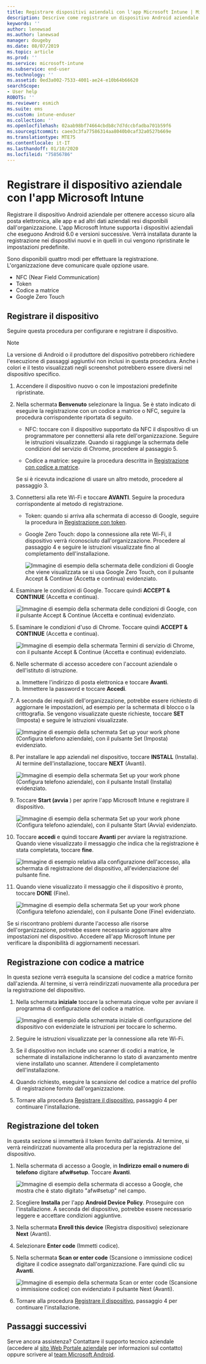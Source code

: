 ```yaml
---
title: Registrare dispositivi aziendali con l'app Microsoft Intune | Microsoft Docs
description: Descrive come registrare un dispositivo Android aziendale in Intune
keywords: ''
author: lenewsad
ms.author: lanewsad
manager: dougeby
ms.date: 08/07/2019
ms.topic: article
ms.prod: ''
ms.service: microsoft-intune
ms.subservice: end-user
ms.technology: ''
ms.assetid: 0ed3a002-7533-4001-ae24-e10b64b66620
searchScope:
- User help
ROBOTS: ''
ms.reviewer: esmich
ms.suite: ems
ms.custom: intune-enduser
ms.collection: ''
ms.openlocfilehash: 02aab98bf74664cbdb8c7d7dccbfadba701b59f6
ms.sourcegitcommit: caee3c3fa77586314aa8040b0caf32a0527b669e
ms.translationtype: MTE75
ms.contentlocale: it-IT
ms.lasthandoff: 01/10/2020
ms.locfileid: "75856786"
---
```

# <a name="enroll-your-corporate-device-with-the-microsoft-intune-app"></a>Registrare il dispositivo aziendale con l'app Microsoft Intune

Registrare il dispositivo Android aziendale per ottenere accesso sicuro alla posta elettronica, alle app e ad altri dati aziendali resi disponibili dall'organizzazione. L'app Microsoft Intune supporta i dispositivi aziendali che eseguono Android 6.0 e versioni successive. Verrà installata durante la registrazione nei dispositivi nuovi e in quelli in cui vengono ripristinate le impostazioni predefinite. 

Sono disponibili quattro modi per effettuare la registrazione. L'organizzazione deve comunicare quale opzione usare.
 
* NFC (Near Field Communication)  
* Token  
* Codice a matrice   
* Google Zero Touch  

## <a name="enroll-device"></a>Registrare il dispositivo 
Seguire questa procedura per configurare e registrare il dispositivo.  

> [!NOTE]
> La versione di Android o il produttore del dispositivo potrebbero richiedere l'esecuzione di passaggi aggiuntivi non inclusi in questa procedura. Anche i colori e il testo visualizzati negli screenshot potrebbero essere diversi nel dispositivo specifico.  

1. Accendere il dispositivo nuovo o con le impostazioni predefinite ripristinate.  
2. Nella schermata **Benvenuto** selezionare la lingua.   Se è stato indicato di eseguire la registrazione con un codice a matrice o NFC, seguire la procedura corrispondente riportata di seguito.  
     * NFC: toccare con il dispositivo supportato da NFC il dispositivo di un programmatore per connettersi alla rete dell'organizzazione. Seguire le istruzioni visualizzate. Quando si raggiunge la schermata delle condizioni del servizio di Chrome, procedere al passaggio 5.  

     * Codice a matrice: seguire la procedura descritta in [Registrazione con codice a matrice](#qr-code-enrollment).  

     Se si è ricevuta indicazione di usare un altro metodo, procedere al passaggio 3.    

3. Connettersi alla rete Wi-Fi e toccare **AVANTI**. Seguire la procedura corrispondente al metodo di registrazione. 

    * Token: quando si arriva alla schermata di accesso di Google, seguire la procedura in [Registrazione con token](#token-enrollment).  
    * Google Zero Touch: dopo la connessione alla rete Wi-Fi, il dispositivo verrà riconosciuto dall'organizzazione. Procedere al passaggio 4 e seguire le istruzioni visualizzate fino al completamento dell'installazione.    
 
       ![Immagine di esempio della schermata delle condizioni di Google che viene visualizzata se si usa Google Zero Touch, con il pulsante Accept & Continue (Accetta e continua) evidenziato.](./media/google-zero-touch-intune-app-01.png)   
   
4. Esaminare le condizioni di Google. Toccare quindi **ACCEPT & CONTINUE** (Accetta e continua).  

      ![Immagine di esempio della schermata delle condizioni di Google, con il pulsante Accept & Continue (Accetta e continua) evidenziato.](./media/fully-managed-intune-app-04.png)   

6. Esaminare le condizioni d'uso di Chrome. Toccare quindi **ACCEPT & CONTINUE** (Accetta e continua).  

   ![Immagine di esempio della schermata Termini di servizio di Chrome, con il pulsante Accept & Continue (Accetta e continua) evidenziato.](./media/fully-managed-intune-app-06.png)   

7. Nelle schermate di accesso accedere con l'account aziendale o dell'istituto di istruzione.   

    a. Immettere l'indirizzo di posta elettronica e toccare **Avanti**.      
    b. Immettere la password e toccare **Accedi**.  

8. A seconda dei requisiti dell'organizzazione, potrebbe essere richiesto di aggiornare le impostazioni, ad esempio per la schermata di blocco o la crittografia. Se vengono visualizzate queste richieste, toccare **SET** (Imposta) e seguire le istruzioni visualizzate.  

   ![Immagine di esempio della schermata Set up your work phone (Configura telefono aziendale), con il pulsante Set (Imposta) evidenziato.](./media/fully-managed-intune-app-10.png)   

9. Per installare le app aziendali nel dispositivo, toccare **INSTALL** (Installa). Al termine dell'installazione, toccare **NEXT** (Avanti).  

   ![Immagine di esempio della schermata Set up your work phone (Configura telefono aziendale), con il pulsante Install (Installa) evidenziato.](./media/fully-managed-intune-app-11.png)   

10. Toccare **Start (avvia** ) per aprire l'app Microsoft Intune e registrare il dispositivo. 

    ![Immagine di esempio della schermata Set up your work phone (Configura telefono aziendale), con il pulsante Start (Avvia) evidenziato.](./media/fully-managed-intune-app-17.png)   

11. Toccare **accedi** e quindi toccare **Avanti** per avviare la registrazione. Quando viene visualizzato il messaggio che indica che la registrazione è stata completata, toccare **fine**.  

    ![Immagine di esempio relativa alla configurazione dell'accesso, alla schermata di registrazione del dispositivo, all'evidenziazione del pulsante fine.](./media/fully-managed-intune-app-19.png)   

10. Quando viene visualizzato il messaggio che il dispositivo è pronto, toccare **DONE** (Fine).  

    ![Immagine di esempio della schermata Set up your work phone (Configura telefono aziendale), con il pulsante Done (Fine) evidenziato.](./media/fully-managed-intune-app-18.png)   

Se si riscontrano problemi durante l'accesso alle risorse dell'organizzazione, potrebbe essere necessario aggiornare altre impostazioni nel dispositivo. Accedere all'app Microsoft Intune per verificare la disponibilità di aggiornamenti necessari.   


## <a name="qr-code-enrollment"></a>Registrazione con codice a matrice  
In questa sezione verrà eseguita la scansione del codice a matrice fornito dall'azienda.  Al termine, si verrà reindirizzati nuovamente alla procedura per la registrazione del dispositivo.     
  
1. Nella schermata **iniziale** toccare la schermata cinque volte per avviare il programma di configurazione del codice a matrice.  

   ![Immagine di esempio della schermata iniziale di configurazione del dispositivo con evidenziate le istruzioni per toccare lo schermo.](./media/qr-code-intune-app-01.png)  

2. Seguire le istruzioni visualizzate per la connessione alla rete Wi-Fi.  
3. Se il dispositivo non include uno scanner di codici a matrice, le schermate di installazione indicheranno lo stato di avanzamento mentre viene installato uno scanner. Attendere il completamento dell'installazione.  
4. Quando richiesto, eseguire la scansione del codice a matrice del profilo di registrazione fornito dall'organizzazione.  
5. Tornare alla procedura [Registrare il dispositivo](#enroll-device), passaggio 4 per continuare l'installazione.  

## <a name="token-enrollment"></a>Registrazione del token  
In questa sezione si immetterà il token fornito dall'azienda. Al termine, si verrà reindirizzati nuovamente alla procedura per la registrazione del dispositivo.  

1. Nella schermata di accesso a Google, in **Indirizzo email o numero di telefono** digitare **afw#setup**. Toccare **Avanti**. 

   ![Immagine di esempio della schermata di accesso a Google, che mostra che è stato digitato "afw#setup" nel campo.](./media/token-intune-app-01.png)   

2. Scegliere **Installa** per l'app **Android Device Policy**. Proseguire con l'installazione. A seconda del dispositivo, potrebbe essere necessario leggere e accettare condizioni aggiuntive.    

3. Nella schermata **Enroll this device** (Registra dispositivo) selezionare **Next** (Avanti).  

4. Selezionare **Enter code** (Immetti codice).  

5. Nella schermata **Scan or enter code** (Scansione o immissione codice) digitare il codice assegnato dall'organizzazione.  Fare quindi clic su **Avanti**.  

   ![Immagine di esempio della schermata Scan or enter code (Scansione o immissione codice) con evidenziato il pulsante Next (Avanti).](./media/token-intune-app-04.png)  

6. Tornare alla procedura [Registrare il dispositivo](#enroll-device), passaggio 4 per continuare l'installazione.  



## <a name="next-steps"></a>Passaggi successivi   
Serve ancora assistenza? Contattare il supporto tecnico aziendale (accedere al [sito Web Portale aziendale](https://go.microsoft.com/fwlink/?linkid=2010980) per informazioni sul contatto) oppure scrivere al <a href="mailto:wintunedroidfbk@microsoft.com?subject=I'm having trouble with enrolling my Android device&body=Describe the issue you're experiencing here.">team Microsoft Android</a>.  
